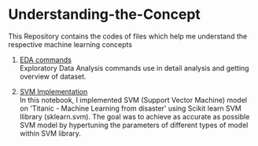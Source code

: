 # Understanding-the-Concept

This Repository contains the codes of files which help me understand the respective machine learning concepts

1. [EDA commands](https://github.com/RishabhkmrRK/Understanding-Machine-Learning-Concepts/blob/main/basic-eda-commands-for-beginners.ipynb)<br />
  Exploratory Data Analysis commands use in detail analysis and getting overview of dataset. 

2. [SVM Implementation](https://github.com/RishabhkmrRK/Understanding-Machine-Learning-Concepts/blob/main/scikit-learn-svm-understanding-the-concept.ipynb)<br />
  In this notebook, I implemented SVM (Support Vector Machine) model on 'Titanic - Machine Learning from disaster' using Scikit learn SVM llibrary (sklearn.svm). The
  goal was to achieve as accurate as possible SVM model by hypertuning the parameters of different types of model within SVM library.
